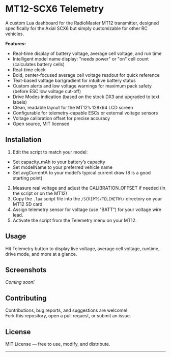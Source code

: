 # MT12-SCX6 Telemetry

A custom Lua dashboard for the RadioMaster MT12 transmitter, designed specifically for the Axial SCX6 but simply customizable for other RC vehicles.

**Features:**
- Real-time display of battery voltage, average cell voltage, and run time
- Intelligent model name display: "needs power" or "on" cell count (calculates battery cells)
- Real-time clock
- Bold, center-focused average cell voltage readout for quick reference
- Text-based voltage bar/gradient for intuitive battery status
- Custom alerts and low voltage warnings for maximum pack safety (before ESC low voltage cut-off)
- Drive Modes indication (based on the stock DX3 and upgraded to text labels)
- Clean, readable layout for the MT12’s 128x64 LCD screen
- Configurable for telemetry-capable ESCs or external voltage sensors
- Voltage calibration offset for precise accuracy
- Open source, MIT licensed

## Installation

1. Edit the script to match your model:
- Set capacity_mAh to your battery’s capacity
- Set modelName to your preferred vehicle name
- Set avgCurrentA to your model’s typical current draw (8 is a good starting point)
2. Measure real voltage and adjust the CALIBRATION_OFFSET if needed (in the script or on the MT12)
3. Copy the `.lua` script file into the `/SCRIPTS/TELEMETRY/` directory on your MT12 SD card.
4. Assign telemetry sensor for voltage (use "BATT") for your voltage wire lead.
5. Activate the script from the Telemetry menu on your MT12.

## Usage

Hit Telemetry button to display live voltage, average cell voltage, runtime, drive mode, and more at a glance.

## Screenshots

*Coming soon!*

## Contributing

Contributions, bug reports, and suggestions are welcome!  
Fork this repository, open a pull request, or submit an issue.

## License

MIT License — free to use, modify, and distribute.

---
